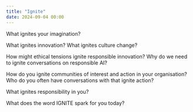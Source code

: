 ```yaml
---
title: "Ignite"
date: 2024-09-04 00:00
---
```


What ignites your imagination?

What ignites innovation? What ignites culture change?

How might ethical tensions ignite responsible innovation? Why do we need to ignite conversations on responsible AI?

How do you ignite communities of interest and action in your organisation? Who do you often have conversations with that ignite action?

What ignites responsibility in you?

What does the word IGNITE spark for you today?